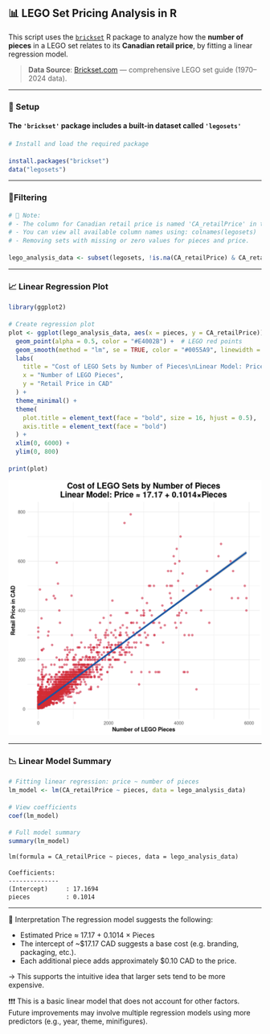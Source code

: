 ## 📊 LEGO Set Pricing Analysis in R

This script uses the [`brickset`](https://cran.r-project.org/web/packages/brickset/index.html) R package to analyze how the **number of pieces** in a LEGO set relates to its **Canadian retail price**, by fitting a linear regression model.

> **Data Source**: [Brickset.com](https://brickset.com) — comprehensive LEGO set guide (1970–2024 data).

---

### 🔧 Setup
#### The `'brickset'` package includes a built-in dataset called `'legosets'`
```r
# Install and load the required package

install.packages("brickset")
data("legosets")
```

---

### 🧹Filtering 
```r
# 🧾 Note:
# - The column for Canadian retail price is named 'CA_retailPrice' in the dataset.
# - You can view all available column names using: colnames(legosets)
# - Removing sets with missing or zero values for pieces and price.

lego_analysis_data <- subset(legosets, !is.na(CA_retailPrice) & CA_retailPrice > 0 & pieces > 0 & year >= 2000)
```

---

### 📈 Linear Regression Plot
```r
library(ggplot2)

# Create regression plot
plot <- ggplot(lego_analysis_data, aes(x = pieces, y = CA_retailPrice)) +
  geom_point(alpha = 0.5, color = "#E4002B") +  # LEGO red points
  geom_smooth(method = "lm", se = TRUE, color = "#0055A9", linewidth = 1.5) +  # LEGO blue regression line
  labs(
    title = "Cost of LEGO Sets by Number of Pieces\nLinear Model: Price ≈ 17.17 + 0.1014×Pieces",
    x = "Number of LEGO Pieces",
    y = "Retail Price in CAD"
  ) +
  theme_minimal() +
  theme(
    plot.title = element_text(face = "bold", size = 16, hjust = 0.5),
    axis.title = element_text(face = "bold")
  ) +
  xlim(0, 6000) +
  ylim(0, 800)

print(plot)
```
![Scatterplot of LEGO set price vs. pieces](Visualization_for_Cost_of_LEGO_Sets_by_Number_of_Pieces.png)

---

### 📉 Linear Model Summary
```r
# Fitting linear regression: price ~ number of pieces
lm_model <- lm(CA_retailPrice ~ pieces, data = lego_analysis_data)

# View coefficients
coef(lm_model)

# Full model summary
summary(lm_model)
```

    lm(formula = CA_retailPrice ~ pieces, data = lego_analysis_data)

    Coefficients:
    --------------
    (Intercept)     : 17.1694
    pieces          : 0.1014

---

📌 Interpretation
The regression model suggests the following:

- Estimated Price ≈ 17.17 + 0.1014 × Pieces
- The intercept of ~$17.17 CAD suggests a base cost (e.g. branding, packaging, etc.).
- Each additional piece adds approximately $0.10 CAD to the price.

-> This supports the intuitive idea that larger sets tend to be more expensive.

❗❗❗ This is a basic linear model that does not account for other factors.
Future improvements may involve multiple regression models using more predictors (e.g., year, theme, minifigures).

